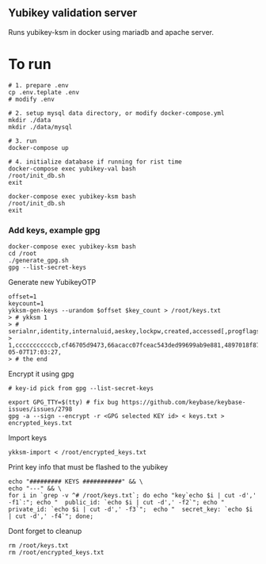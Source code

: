 ## Yubikey validation server

Runs yubikey-ksm in docker using mariadb and apache server.

# To run

```
# 1. prepare .env
cp .env.teplate .env
# modify .env

# 2. setup mysql data directory, or modify docker-compose.yml
mkdir ./data
mkdir ./data/mysql

# 3. run
docker-compose up 

# 4. initialize database if running for rist time
docker-compose exec yubikey-val bash
/root/init_db.sh
exit

docker-compose exec yubikey-ksm bash
/root/init_db.sh
exit
```

### Add keys, example gpg

```
docker-compose exec yubikey-ksm bash
cd /root
./generate_gpg.sh
gpg --list-secret-keys
```

Generate new YubikeyOTP
```
offset=1
keycount=1
ykksm-gen-keys --urandom $offset $key_count > /root/keys.txt
> # ykksm 1
> # serialnr,identity,internaluid,aeskey,lockpw,created,accessed[,progflags]
> 1,cccccccccccb,cf46705d9473,66acacc07fceac543ded99699ab9e881,4897018f8753,2021-05-07T17:03:27,
> # the end
```

Encrypt it using gpg
```
# key-id pick from gpg --list-secret-keys

export GPG_TTY=$(tty) # fix bug https://github.com/keybase/keybase-issues/issues/2798
gpg -a --sign --encrypt -r <GPG selected KEY id> < keys.txt > encrypted_keys.txt
```

Import keys
```
ykksm-import < /root/encrypted_keys.txt
```

Print key info that must be flashed to the yubikey
```
echo "######### KEYS ###########" && \
echo "---" && \
for i in `grep -v ^# /root/keys.txt`; do echo "key`echo $i | cut -d',' -f1`:"; echo "  public_id: `echo $i | cut -d',' -f2`"; echo "  private_id: `echo $i | cut -d',' -f3`";  echo "  secret_key: `echo $i | cut -d',' -f4`"; done;
```

Dont forget to cleanup
```
rm /root/keys.txt
rm /root/encrypted_keys.txt
```